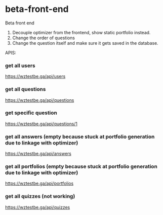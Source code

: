 # beta-front-end
Beta front end 

1. Decouple optimizer from the frontend, show static portfolio instead.
2. Change the order of questions
3. Change the question itself and make sure it gets saved in the database.


APIS: 

### get all users
https://wztestbe.ga/api/users


### get all questions
https://wztestbe.ga/api/questions


### get specific question
https://wztestbe.ga/api/questions/1

### get all answers (empty because stuck at portfolio generation due to linkage with optimizer)
https://wztestbe.ga/api/answers

### get all portfolios (empty because stuck at portfolio generation due to linkage with optimizer)
https://wztestbe.ga/api/portfolios

### get all quizzes (not working)
https://wztestbe.ga/api/quizzes
